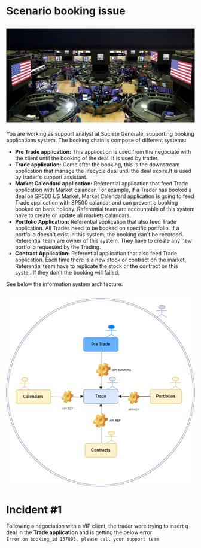 # Scenario booking issue

![Trading Floor](../img/NYSE-trading-floor.jpg)
---

You are working as support analyst at Societe Generale, supporting booking applications system. The booking chain is compose of different systems:
* **Pre Trade application:** This applicqtion is used from the negociate with the client until the booking of the deal. It is used by trader.
* **Trade application:** Come after the booking, this is the downstream application that manage the lifecycle deal until the deal expire.It is used by trader's support assistant.
* **Market Calendard application:** Referential application that feed Trade application with Market calandar. For example, if a Trader has booked a deal on SP500 US Market, Market Calendard application is going to feed Trade application with SP500 calandar and can prevent a booking booked on bank holiday. Referential team are accountable of this system have to create or update all markets calandars.
* **Portfolio Application:** Referential application that also feed Trade application. All Trades need to be booked on specific portfolio. If a portfolio doesn't exist in this system, the booking can't be recorded. Referential team are owner of this system. They have to create any new portfolio requested by the Trading.
* **Contract Application:** Referential application that also feed Trade application. Each time there is a new stock or contract on the market, Referential team have to replicate the stock or the contract on this syste,. If they don't the booking will failed.  

See below the information system architecture:

![Architecture](../img/Architecture.drawio.png)
---

# Incident #1

Following a negociation with a VIP client, the trader were trying to insert q deal in the **Trade application** and is getting the below error:  
`Error on booking_id 157893, please call your support team`
